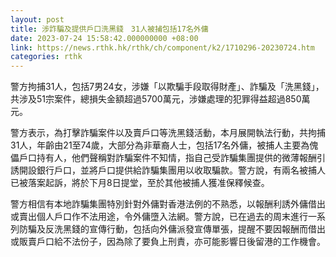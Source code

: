 ```yaml
---
layout: post
title: 涉詐騙及提供戶口洗黑錢　31人被捕包括17名外傭
date: 2023-07-24 15:58:42.000000000 +08:00
link: https://news.rthk.hk/rthk/ch/component/k2/1710296-20230724.htm
categories: rthk
---
```


警方拘捕31人，包括7男24女，涉嫌「以欺騙手段取得財產」、詐騙及「洗黑錢」，共涉及51宗案件，總損失金額超過5700萬元，涉嫌處理的犯罪得益超過850萬元。

警方表示，為打擊詐騙案件以及賣戶口等洗黑錢活動，本月展開執法行動，共拘捕31人，年齡由21至74歲，大部分為非華裔人士，包括17名外傭，被捕人主要為傀儡戶口持有人，他們聲稱對詐騙案件不知情，指自己受詐騙集團提供的微薄報酬引誘開設銀行戶口，並將戶口提供給詐騙集團用以收取騙款。警方說，有兩名被捕人已被落案起訴，將於下月8日提堂，至於其他被捕人獲准保釋候查。

警方相信有本地詐騙集團特別針對外傭對香港法例的不熟悉，以報酬利誘外傭借出或賣出個人戶口作不法用途，令外傭墮入法網。警方說，已在過去的周末進行一系列防騙及反洗黑錢的宣傳行動，包括向外傭派發宣傳單張，提醒不要因報酬而借出或販賣戶口給不法份子，因為除了要負上刑責，亦可能影響日後留港的工作機會。
